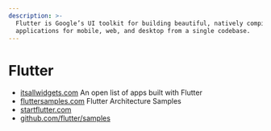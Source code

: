 ```yaml
---
description: >-
  Flutter is Google’s UI toolkit for building beautiful, natively compiled
  applications for mobile, web, and desktop from a single codebase.
---
```


# Flutter

* [itsallwidgets.com](https://itsallwidgets.com/)  An open list of apps built with Flutter
* [fluttersamples.com](https://fluttersamples.com/)  Flutter Architecture Samples
* [startflutter.com](https://startflutter.com/)
* [github.com/flutter/samples](https://github.com/flutter/samples)

